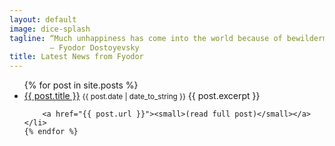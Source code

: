 ```yaml
---
layout: default
image: dice-splash
tagline: “Much unhappiness has come into the world because of bewilderment and things left unsaid.”
         ― Fyodor Dostoyevsky
title: Latest News from Fyodor
---
```


<ul class="posts">
    {% for post in site.posts %}
    <li>
        <a href="{{ post.url }}">{{ post.title }}</a> <small>{{ post.date | date_to_string }}</small>
        {{ post.excerpt }}
        
        <a href="{{ post.url }}"><small>(read full post)</small></a>
    </li>
    {% endfor %}
</ul>
